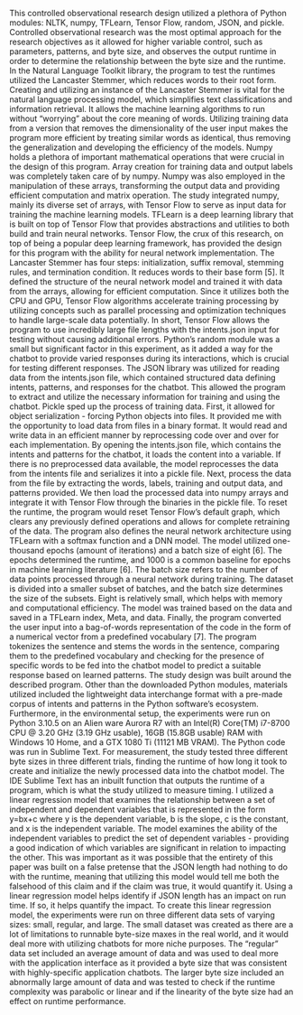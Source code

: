 This controlled observational research design utilized a plethora of Python modules: NLTK, numpy, TFLearn,
Tensor Flow, random, JSON, and pickle. Controlled observational research was the most optimal approach for the
research objectives as it allowed for higher variable control, such as parameters, patterns, and byte size, and
observes the output runtime in order to determine the relationship between the byte size and the runtime.
In the Natural Language Toolkit library, the program to test the runtimes utilized the Lancaster Stemmer, which
reduces words to their root form. Creating and utilizing an instance of the Lancaster Stemmer is vital for the natural
language processing model, which simplifies text classifications and information retrieval. It allows the machine
learning algorithms to run without “worrying” about the core meaning of words. Utilizing training data from a
version that removes the dimensionality of the user input makes the program more efficient by treating similar
words as identical, thus removing the generalization and developing the efficiency of the models.
Numpy holds a plethora of important mathematical operations that were crucial in the design of this program. Array
creation for training data and output labels was completely taken care of by numpy. Numpy was also employed in
the manipulation of these arrays, transforming the output data and providing efficient computation and matrix
operation. The study integrated numpy, mainly its diverse set of arrays, with Tensor Flow to serve as input data for
training the machine learning models.
TFLearn is a deep learning library that is built on top of Tensor Flow that provides abstractions and utilities to both
build and train neural networks. Tensor Flow, the crux of this research, on top of being a popular deep learning
framework, has provided the design for this program with the ability for neural network implementation. The
Lancaster Stemmer has four steps: initialization, suffix removal, stemming rules, and termination condition. It
reduces words to their base form [5]. It defined the structure of the neural network model and trained it with data
from the arrays, allowing for efficient computation. Since it utilizes both the CPU and GPU, Tensor Flow algorithms
accelerate training processing by utilizing concepts such as parallel processing and optimization techniques to
handle large-scale data potentially. In short, Tensor Flow allows the program to use incredibly large file lengths with
the intents.json input for testing without causing additional errors.
Python’s random module was a small but significant factor in this experiment, as it added a way for the chatbot to
provide varied responses during its interactions, which is crucial for testing different responses. The JSON library
was utilized for reading data from the intents.json file, which contained structured data defining intents, patterns,
and responses for the chatbot. This allowed the program to extract and utilize the necessary information for training
and using the chatbot.
Pickle sped up the process of training data. First, it allowed for object serialization - forcing Python objects into
files. It provided me with the opportunity to load data from files in a binary format. It would read and write data in
an efficient manner by reprocessing code over and over for each implementation.
By opening the intents.json file, which contains the intents and patterns for the chatbot, it loads the content into a
variable. If there is no preprocessed data available, the model reprocesses the data from the intents file and serializes
it into a pickle file. Next, process the data from the file by extracting the words, labels, training and output data, and
patterns provided.
We then load the processed data into numpy arrays and integrate it with Tensor Flow through the binaries in the
pickle file. To reset the runtime, the program would reset Tensor Flow’s default graph, which clears any previously
defined operations and allows for complete retraining of the data. The program also defines the neural network
architecture using TFLearn with a softmax function and a DNN model. The model utilized one-thousand epochs
(amount of iterations) and a batch size of eight [6]. The epochs determined the runtime, and 1000 is a common
baseline for epochs in machine learning literature [6]. The batch size refers to the number of data points processed
through a neural network during training. The dataset is divided into a smaller subset of batches, and the batch size
determines the size of the subsets. Eight is relatively small, which helps with memory and computational efficiency.
The model was trained based on the data and saved in a TFLearn index, Meta, and data. Finally, the program
converted the user input into a bag-of-words representation of the code in the form of a numerical vector from a
predefined vocabulary [7]. The program tokenizes the sentence and stems the words in the sentence, comparing
them to the predefined vocabulary and checking for the presence of specific words to be fed into the chatbot model
to predict a suitable response based on learned patterns.
The study design was built around the described program. Other than the downloaded Python modules, materials
utilized included the lightweight data interchange format with a pre-made corpus of intents and patterns in the
Python software’s ecosystem. Furthermore, in the environmental setup, the experiments were run on Python 3.10.5
on an Alien ware Aurora R7 with an Intel(R) Core(TM) i7-8700 CPU @ 3.20 GHz (3.19 GHz usable), 16GB
(15.8GB usable) RAM with Windows 10 Home, and a GTX 1080 Ti (11121 MB VRAM). The Python code was run
in Sublime Text.
For measurement, the study tested three different byte sizes in three different trials, finding the runtime of how long
it took to create and initialize the newly processed data into the chatbot model. The IDE Sublime Text has an inbuilt
function that outputs the runtime of a program, which is what the study utilized to measure timing.
I utilized a linear regression model that examines the relationship between a set of independent and dependent
variables that is represented in the form y=bx+c where y is the dependent variable, b is the slope, c is the constant,
and x is the independent variable. The model examines the ability of the independent variables to predict the set of
dependent variables - providing a good indication of which variables are significant in relation to impacting the
other. This was important as it was possible that the entirety of this paper was built on a false pretense that the JSON
length had nothing to do with the runtime, meaning that utilizing this model would tell me both the falsehood of this
claim and if the claim was true, it would quantify it. Using a linear regression model helps identify if JSON length
has an impact on run time. If so, it helps quantify the impact.
To create this linear regression model, the experiments were run on three different data sets of varying sizes: small,
regular, and large. The small dataset was created as there are a lot of limitations to runnable byte-size maxes in the
real world, and it would deal more with utilizing chatbots for more niche purposes. The “regular” data set included
an average amount of data and was used to deal more with the application interface as it provided a byte size that
was consistent with highly-specific application chatbots. The larger byte size included an abnormally large amount
of data and was tested to check if the runtime complexity was parabolic or linear and if the linearity of the byte size
had an effect on runtime performance.
